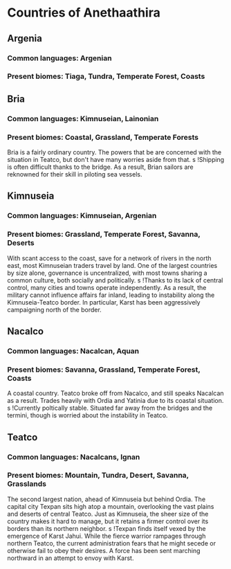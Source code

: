 # Countries of Anethaathira

## Argenia

### Common languages: Argenian
### Present biomes: Tiaga, Tundra, Temperate Forest, Coasts



## Bria

### Common languages: Kimnuseian, Lainonian
### Present biomes: Coastal, Grassland, Temperate Forests

Bria is a fairly ordinary country. The powers that be are concerned with the situation in Teatco, but don't have many worries aside from that.  s
!Shipping is often difficult thanks to the bridge. As a result, Brian sailors are reknowned for their skill in piloting sea vessels.

## Kimnuseia

### Common languages: Kimnuseian, Argenian
### Present biomes: Grassland, Temperate Forest, Savanna, Deserts

With scant access to the coast, save for a network of rivers in the north east, most Kimnuseian traders travel by land. One of the largest countries by size alone, governance is uncentralized, with most towns sharing a common culture, both socially and politically.  s
!Thanks to its lack of central control, many cities and towns operate independently. As a result, the military cannot influence affairs far inland, leading to instability along the Kimnuseia-Teatco border. In particular, Karst has been aggressively campaigning north of the border.

## Nacalco

### Common languages: Nacalcan, Aquan
### Present biomes: Savanna, Grassland, Temperate Forest, Coasts

A coastal country. Teatco broke off from Nacalco, and still speaks Nacalcan as a result. Trades heavily with Ordia and Yatinia due to its coastal situation.  s
!Currently poltically stable. Situated far away from the bridges and the termini, though is worried about the instability in Teatco.

## Teatco

### Common languages: Nacalcans, Ignan
### Present biomes: Mountain, Tundra, Desert, Savanna, Grasslands

The second largest nation, ahead of Kimnuseia but behind Ordia. The capital city Texpan sits high atop a mountain, overlooking the vast plains and deserts of central Teatco. Just as Kimnuseia, the sheer size of the country makes it hard to manage, but it retains a firmer control over its borders than its northern neighbor.  s
!Texpan finds itself vexed by the emergence of Karst Jahui. While the fierce warrior rampages through northern Teatco, the current administration fears that he might secede or otherwise fail to obey their desires. A force has been sent marching northward in an attempt to envoy with Karst.
